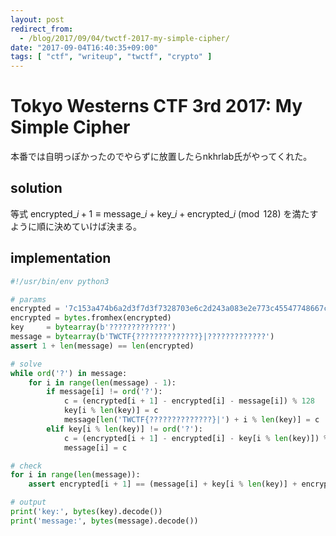```yaml
---
layout: post
redirect_from:
  - /blog/2017/09/04/twctf-2017-my-simple-cipher/
date: "2017-09-04T16:40:35+09:00"
tags: [ "ctf", "writeup", "twctf", "crypto" ]
---
```


# Tokyo Westerns CTF 3rd 2017: My Simple Cipher

本番では自明っぽかったのでやらずに放置したらnkhrlab氏がやってくれた。

## solution

等式 $\mathrm{encrypted}\_{i + 1} \equiv \mathrm{message}\_i + \mathrm{key}\_i + \mathrm{encrypted}\_i \pmod{128}$ を満たすように順に決めていけば決まる。

## implementation

``` python
#!/usr/bin/env python3

# params
encrypted = '7c153a474b6a2d3f7d3f7328703e6c2d243a083e2e773c45547748667c1511333f4f745e'
encrypted = bytes.fromhex(encrypted)
key     = bytearray(b'?????????????')
message = bytearray(b'TWCTF{??????????????}|?????????????')
assert 1 + len(message) == len(encrypted)

# solve
while ord('?') in message:
    for i in range(len(message) - 1):
        if message[i] != ord('?'):
            c = (encrypted[i + 1] - encrypted[i] - message[i]) % 128
            key[i % len(key)] = c
            message[len('TWCTF{??????????????}|') + i % len(key)] = c
        elif key[i % len(key)] != ord('?'):
            c = (encrypted[i + 1] - encrypted[i] - key[i % len(key)]) % 128
            message[i] = c

# check
for i in range(len(message)):
    assert encrypted[i + 1] == (message[i] + key[i % len(key)] + encrypted[i]) % 128

# output
print('key:', bytes(key).decode())
print('message:', bytes(message).decode())
```
